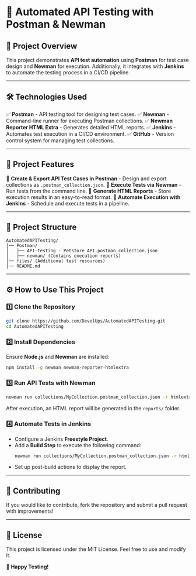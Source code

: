 # 📌 Automated API Testing with Postman & Newman

## 📖 **Project Overview**
This project demonstrates **API test automation** using **Postman** for test case design and **Newman** for execution. Additionally, it integrates with **Jenkins** to automate the testing process in a CI/CD pipeline.

---

## 🛠 **Technologies Used**
✅ **Postman** - API testing tool for designing test cases.
✅ **Newman** - Command-line runner for executing Postman collections.
✅ **Newman Reporter HTML Extra** - Generates detailed HTML reports.
✅ **Jenkins** - Automates test execution in a CI/CD environment.
✅ **GitHub** - Version control system for managing test collections.

---

## 🚀 **Project Features**
🔹 **Create & Export API Test Cases in Postman** - Design and export collections as `.postman_collection.json`.
🔹 **Execute Tests via Newman** - Run tests from the command line.
🔹 **Generate HTML Reports** - Store execution results in an easy-to-read format.
🔹 **Automate Execution with Jenkins** - Schedule and execute tests in a pipeline.

---

## 📂 **Project Structure**
```
AutomatedAPITesting/
│── Postman/
│   ├── API-testing - Petstore API.postman_collection.json
│   ├── newman/ (Contains execution reports)
│── files/ (Additional test resources)
│── README.md
```

---

## ⚙️ **How to Use This Project**

### 1️⃣ **Clone the Repository**
```sh
git clone https://github.com/DevelUps/AutomatedAPITesting.git
cd AutomatedAPITesting
```

### 2️⃣ **Install Dependencies**
Ensure **Node.js** and **Newman** are installed:
```sh
npm install -g newman newman-reporter-htmlextra
```

### 3️⃣ **Run API Tests with Newman**
```sh
newman run collections/MyCollection.postman_collection.json -r htmlextra
```
After execution, an HTML report will be generated in the `reports/` folder.

### 4️⃣ **Automate Tests in Jenkins**
- Configure a Jenkins **Freestyle Project**.
- Add a **Build Step** to execute the following command:
  ```sh
  newman run collections/MyCollection.postman_collection.json -r htmlextra
  ```
- Set up post-build actions to display the report.

---

## 📌 **Contributing**
If you would like to contribute, fork the repository and submit a pull request with improvements!

---

## 🔗 **License**
This project is licensed under the MIT License. Feel free to use and modify it.

🚀 **Happy Testing!**

